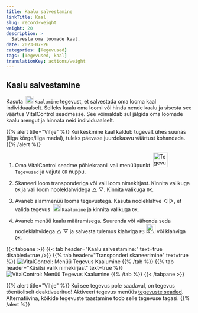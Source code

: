 ```yaml
---
title: Kaalu salvestamine
linkTitle: Kaal
slug: record-weight
weight: 20
description: >
  Salvesta oma loomade kaal.
date: 2023-07-26
categories: [Tegevused]
tags: [Tegevused, kaal]
translationKey: actions/weight
---
```


## Kaalu salvestamine
Kasuta &nbsp;<img src="/icons/actions/weight.svg" width="20" align="bottom" alt="Kaalumine" /> `Kaalumine` tegevust, et salvestada oma looma kaal individuaalselt. Selleks kaalu oma loomi või hinda nende kaalu ja sisesta see väärtus VitalControl seadmesse. See võimaldab sul jälgida oma loomade kaalu arengut ja hinnata neid individuaalselt.

{{% alert title="Vihje" %}}
Kui keskmine kaal kaldub tugevalt ühes suunas (liiga kõrge/liiga madal), tuleks päevase juurdekasvu väärtust kohandada.
{{% /alert %}}

1. Oma VitalControl seadme põhiekraanil vali menüüpunkt  &nbsp;<img src="/icons/actions.svg" width="40" align="bottom" alt="Tegevused" /> `Tegevused` ja vajuta `OK` nuppu.

2. Skaneeri loom transponderiga või vali loom nimekirjast. Kinnita valikuga `OK` ja vali loom nooleklahvidega △ ▽. Kinnita valikuga `OK`.

3. Avaneb alammenüü looma tegevustega. Kasuta nooleklahve ◁ ▷, et valida tegevus &nbsp;<img src="/icons/actions/weight.svg" width="20" align="bottom" alt="Kaalumine" /> `Kaalumine` ja kinnita valikuga `OK`.

4. Avaneb menüü kaalu määramisega. Suurenda või vähenda seda nooleklahvidega △ ▽ ja salvesta tulemus klahviga `F3` <img src="/icons/footer/save.svg" width="25" align="bottom" alt="Salvesta" /> või klahviga `OK`.

{{< tabpane >}}
{{< tab header="Kaalu salvestamine:" text=true disabled=true />}}
{{% tab header="Transponderi skaneerimine" text=true %}}
  ![VitalControl: Menüü Tegevus Kaalumine](../images/weighing-scan.png "Kaalumine")
{{% /tab %}}
{{% tab header="Käsitsi valik nimekirjast" text=true %}}
  ![VitalControl: Menüü Tegevus Kaalumine](../images/weighing.png "Kaalumine")
{{% /tab %}}
{{< /tabpane >}}

{{% alert title="Vihje" %}}
Kui see tegevus pole saadaval, on tegevus tõenäoliselt deaktiveeritud! Aktiveeri tegevus menüüs [tegevuste seaded](../settings/). Alternatiivina, kõikide tegevuste taastamine toob selle tegevuse tagasi.
{{% /alert %}}
